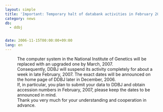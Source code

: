 ```yaml
---
layout: simple
title: 'Important: Temporary halt of databank activities in February 2007'
category: news
db:
  - ddbj


date: 2006-11-15T00:00:00+09:00
lang: en
---
```


<dd>The computer system in the National Institute of Genetics will be replaced with an upgraded one by March, 2007.
<dd>Consequently, DDBJ will suspend its activity completely for about a week in late February, 2007. The exact dates will be announced on the home page of DDBJ later in December, 2006.
<dd>If, in particular, you plan to submit your data to DDBJ and obtain accession numbers in February, 2007, please keep the dates to be announced in mind.
<dd>Thank you very much for your understanding and cooperation in advance.</dd>
</dd>
</dd>
</dd>
